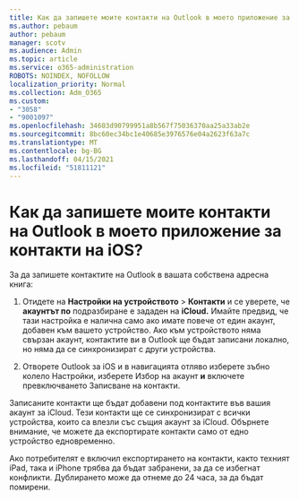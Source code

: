 ```yaml
---
title: Как да запишете моите контакти на Outlook в моето приложение за контакти на iOS?
ms.author: pebaum
author: pebaum
manager: scotv
ms.audience: Admin
ms.topic: article
ms.service: o365-administration
ROBOTS: NOINDEX, NOFOLLOW
localization_priority: Normal
ms.collection: Adm_O365
ms.custom:
- "3058"
- "9001097"
ms.openlocfilehash: 34603d90799951a8b567f75036370aa25a33ab2e
ms.sourcegitcommit: 8bc60ec34bc1e40685e3976576e04a2623f63a7c
ms.translationtype: MT
ms.contentlocale: bg-BG
ms.lasthandoff: 04/15/2021
ms.locfileid: "51811121"
---
```

# <a name="how-do-i-save-my-outlook-contacts-to-my-ios-contacts-app"></a>Как да запишете моите контакти на Outlook в моето приложение за контакти на iOS?

За да запишете контактите на Outlook в вашата собствена адресна книга:
 
1. Отидете на **Настройки на устройството**  >  **Контакти** и се уверете, че **акаунтът по** подразбиране е зададен на **iCloud.** Имайте предвид, че тази настройка е налична само ако имате повече от един акаунт, добавен към вашето устройство. Ако към устройството няма свързан акаунт, контактите ви в Outlook ще бъдат записани локално, но няма да се синхронизират с други устройства.
 
2. Отворете Outlook за iOS и в навигацията отляво изберете зъбно колело  Настройки, изберете Избор на акаунт **и** включете превключването Записване на контакти.
 
Записаните контакти ще бъдат добавени под контактите във вашия акаунт за iCloud. Тези контакти ще се синхронизират с всички устройства, които са влезли със същия акаунт за iCloud. Обърнете внимание, че можете да експортирате контакти само от едно устройство едновременно.
 
Ако потребителят е включил експортирането на контакти, както техният iPad, така и iPhone трябва да бъдат забранени, за да се избегнат конфликти. Дублирането може да отнеме до 24 часа, за да бъдат помирени.